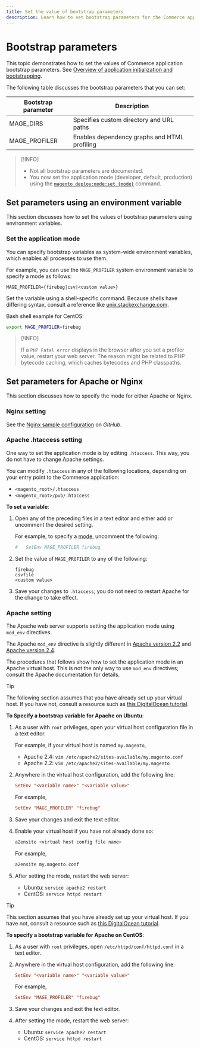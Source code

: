 ```yaml
---
title: Set the value of bootstrap parameters
description: Learn how to set bootstrap parameters for the Commerce application.
---
```


# Bootstrap parameters

This topic demonstrates how to set the values of Commerce application bootstrap parameters. See [Overview of application initialization and bootstrapping](initialization.md).

The following table discusses the bootstrap parameters that you can set:

| Bootstrap parameter | Description                                  |
| ------------------- | -------------------------------------------- |
| MAGE_DIRS           | Specifies custom directory and URL paths     |
| MAGE_PROFILER       | Enables dependency graphs and HTML profiling |

>[!INFO]
>
>- Not all bootstrap parameters are documented.
>- You now set the application mode (developer, default, production) using the [`magento deploy:mode:set {mode}`](../cli/set-mode.md) command.

## Set parameters using an environment variable

This section discusses how to set the values of bootstrap parameters using environment variables.

### Set the application mode

You can specify bootstrap variables as system-wide environment variables, which enables all processes to use them.

For example, you can use the `MAGE_PROFILER` system environment variable to specify a mode as follows:

```terminal
MAGE_PROFILER={firebug|csv|<custom value>}
```

Set the variable using a shell-specific command. Because shells have differing syntax, consult a reference like [unix.stackexchange.com][unix-stackx].

Bash shell example for CentOS:

```bash
export MAGE_PROFILER=firebug
```

>[!INFO]
>
>If a `PHP Fatal error` displays in the browser after you set a profiler value, restart your web server. The reason might be related to PHP bytecode caching, which caches bytecodes and PHP classpaths.

## Set parameters for Apache or Nginx

This section discusses how to specify the mode for either Apache or Nginx.

### Nginx setting

See the [Nginx sample configuration][] on _GitHub_.

### Apache .htaccess setting

One way to set the application mode is by editing `.htaccess`. This way, you do not have to change Apache settings.

You can modify `.htaccess` in any of the following locations, depending on your entry point to the Commerce application:

- `<magento_root>/.htaccess`
- `<magento_root>/pub/.htaccess`

**To set a variable**:

1. Open any of the preceding files in a text editor and either add or uncomment the desired setting.

   For example, to specify a [mode](application-modes.md), uncomment the following:

   ```conf
   #   SetEnv MAGE_PROFILER firebug
   ```

1. Set the value of `MAGE_PROFILER` to any of the following:

   ```terminal
   firebug
   csvfile
   <custom value>
   ```

1. Save your changes to `.htaccess`; you do not need to restart Apache for the change to take effect.

### Apache setting

The Apache web server supports setting the application mode using `mod_env` directives.

The Apache `mod_env` directive is slightly different in [Apache version 2.2][] and [Apache version 2.4][].

The procedures that follows show how to set the application mode in an Apache virtual host. This is not the only way to use `mod_env` directives; consult the Apache documentation for details.

>[!TIP]
>
>The following section assumes that you have already set up your virtual host. If you have not, consult a resource such as [this DigitalOcean tutorial](https://www.digitalocean.com/community/tutorials/how-to-set-up-apache-virtual-hosts-on-ubuntu-14-04-lts).

**To Specify a bootstrap variable for Apache on Ubuntu**:

   1. As a user with `root` privileges, open your virtual host configuration file in a text editor.

      For example, if your virtual host is named `my.magento`,

      - Apache 2.4: `vim /etc/apache2/sites-available/my.magento.conf`
      - Apache 2.2: `vim /etc/apache2/sites-available/my.magento`

   1. Anywhere in the virtual host configuration, add the following line:

      ```conf
      SetEnv "<variable name>" "<variable value>"
      ```

      For example,

      ```conf
      SetEnv "MAGE_PROFILER" "firebug"
      ```

   1. Save your changes and exit the text editor.
   1. Enable your virtual host if you have not already done so:

      ```bash
      a2ensite <virtual host config file name>
      ```

      For example,

      ```bash
      a2ensite my.magento.conf
      ```

   1. After setting the mode, restart the web server:

      - Ubuntu: `service apache2 restart`
      - CentOS: `service httpd restart`

>[!TIP]
>
>This section assumes that you have already set up your virtual host. If you have not, consult a resource such as [this DigitalOcean tutorial](https://www.digitalocean.com/community/tutorials/how-to-set-up-apache-virtual-hosts-on-centos-6).

**To specify a bootstrap variable for Apache on CentOS**:

   1. As a user with `root` privileges, open `/etc/httpd/conf/httpd.conf` in a text editor.

   1. Anywhere in the virtual host configuration, add the following line:

      ```conf
      SetEnv "<variable name>" "<variable value>"
      ```

      For example,

      ```conf
      SetEnv "MAGE_PROFILER" "firebug"
      ```

   1. Save your changes and exit the text editor.

   1. After setting the mode, restart the web server:

      - Ubuntu: `service apache2 restart`
      - CentOS: `service httpd restart`

<!-- link definitions -->

[Apache version 2.2]: http://httpd.apache.org/docs/2.2/mod/mod_env.html#setenv
[Apache version 2.4]: http://httpd.apache.org/docs/2.4/mod/mod_env.html#setenv
[Nginx sample configuration]: https://github.com/magento/magento2/blob/2.4/nginx.conf.sample#L16
[unix-stackx]: https://unix.stackexchange.com/questions/117467/how-to-permanently-set-environmental-variables
